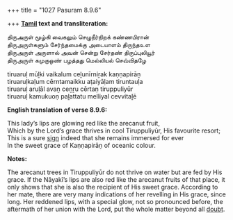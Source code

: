 +++
title = "1027 Pasuram 8.9.6"

+++
**[Tamil](/definition/tamil#history "show Tamil definitions") text and transliteration:**

திருஅருள் மூழ்கி வைகலும் செழுநீர்நிறக் கண்ணபிரான்  
திருஅருள்களும் சேர்ந்தமைக்கு அடையாளம் திருந்தஉள  
திருஅருள் அருளால் அவன் சென்று சேர்தண் திருப்புலியூர்  
திருஅருள் கமுகுஒண் பழத்தது மெல்லியல் செவ்விதழே

tiruaruḷ mūḻki vaikalum ceḻunīrniṟak kaṇṇapirāṉ  
tiruaruḷkaḷum cērntamaikku aṭaiyāḷam tiruntauḷa  
tiruaruḷ aruḷāl avaṉ ceṉṟu cērtaṇ tiruppuliyūr  
tiruaruḷ kamukuoṇ paḻattatu melliyal cevvitaḻē

**English translation of verse 8.9.6:**

This lady’s lips are glowing red like the arecanut fruit,  
Which by the Lord’s grace thrives in cool Tiruppuliyūr, His favourite resort;  
This is a sure [sign](/definition/sign#history "show sign definitions") indeed that she remains immersed for ever  
In the sweet grace of Kaṇṇapirāṉ of oceanic colour.

**Notes:**

The arecanut trees in Tiruppuliyūr do not thrive on water but are fed by His grace. If the Nāyakī’s lips are also red like the arecanut fruits of that place, it only shows that she is also the recipient of His sweet grace. According to her mate, there are very many indications of her revelling in His grace, since long. Her reddened lips, with a special glow, not so pronounced before, the aftermath of her union with the Lord, put the whole matter beyond all [doubt](/definition/doubt#history "show doubt definitions").


